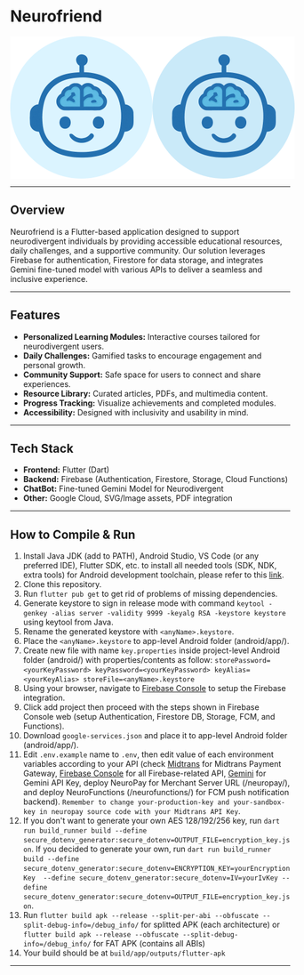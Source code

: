 # Neurofriend
<div style="display:flex;">
    <img src="https://github.com/mfazrinizar/neurofriend/blob/main/assets/icons/logo.png?raw=true" alt="Icon" width="256"/>
    <img src="https://github.com/mfazrinizar/neurofriend/blob/main/assets/icons/logo_black.png?raw=true" alt="Icon" width="256"/>
</div>

---

## Overview

Neurofriend is a Flutter-based application designed to support neurodivergent individuals by providing accessible educational resources, daily challenges, and a supportive community. Our solution leverages Firebase for authentication, Firestore for data storage, and integrates Gemini fine-tuned model with various APIs to deliver a seamless and inclusive experience.

---

## Features

- **Personalized Learning Modules:** Interactive courses tailored for neurodivergent users.
- **Daily Challenges:** Gamified tasks to encourage engagement and personal growth.
- **Community Support:** Safe space for users to connect and share experiences.
- **Resource Library:** Curated articles, PDFs, and multimedia content.
- **Progress Tracking:** Visualize achievements and completed modules.
- **Accessibility:** Designed with inclusivity and usability in mind.

---

## Tech Stack

- **Frontend:** Flutter (Dart)
- **Backend:** Firebase (Authentication, Firestore, Storage, Cloud Functions)
- **ChatBot:** Fine-tuned Gemini Model for Neurodivergent
- **Other:** Google Cloud, SVG/Image assets, PDF integration

---

## How to Compile & Run
1. Install Java JDK (add to PATH), Android Studio, VS Code (or any preferred IDE), Flutter SDK, etc. to install all needed tools (SDK, NDK, extra tools) for Android development toolchain, please refer to this [link](https://docs.flutter.dev/get-started/install/windows/mobile).
2. Clone this repository.
3. Run `flutter pub get` to get rid of problems of missing dependencies.
4. Generate keystore to sign in release mode with command `keytool -genkey -alias server -validity 9999 -keyalg RSA -keystore keystore` using keytool from Java.
5. Rename the generated keystore with `<anyName>.keystore`.
6. Place the `<anyName>.keystore` to app-level Android folder (android/app/).
7. Create new file with name `key.properties` inside project-level Android folder (android/) with properties/contents as follow:
`storePassword=<yourKeyPassword>
keyPassword=<yourKeyPassword>
keyAlias=<yourKeyAlias>
storeFile=<anyName>.keystore`
8. Using your browser, navigate to [Firebase Console](https://console.firebase.google.com/) to setup the Firebase integration.
9. Click add project then proceed with the steps shown in Firebase Console web (setup Authentication, Firestore DB, Storage, FCM, and Functions).
10. Download `google-services.json` and place it to app-level Android folder (android/app/).
11. Edit `.env.example` name to `.env`, then edit value of each environment variables according to your API (check [Midtrans](https://midtrans.com) for Midtrans Payment Gateway, [Firebase Console](https://console.firebase.google.com/) for all Firebase-related API, [Gemini](https://aistudio.google.com/app/apikey) for Gemini API Key, deploy NeuroPay for Merchant Server URL (/neuropay/), and deploy NeuroFunctions (/neurofunctions/) for FCM push notification backend). `Remember to change your-production-key and your-sandbox-key in neuropay source code with your Midtrans API Key`.
12. If you don't want to generate your own AES 128/192/256 key, run `dart run build_runner build --define secure_dotenv_generator:secure_dotenv=OUTPUT_FILE=encryption_key.json`. If you decided to generate your own, run `dart run build_runner build --define secure_dotenv_generator:secure_dotenv=ENCRYPTION_KEY=yourEncryptionKey  --define secure_dotenv_generator:secure_dotenv=IV=yourIvKey --define secure_dotenv_generator:secure_dotenv=OUTPUT_FILE=encryption_key.json`.
13. Run `flutter build apk --release --split-per-abi --obfuscate --split-debug-info=/debug_info/` for splitted APK (each architecture) or `flutter build apk --release --obfuscate --split-debug-info=/debug_info/` for FAT APK (contains all ABIs)
14. Your build should be at `build/app/outputs/flutter-apk`
---